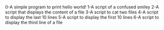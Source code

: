 0-A simple program to print hello world!
1-A script of a confused smiley
2-A script that displays the content of a file 
3-A script to cat two files
4-A script to display the last 10 lines
5-A script to display the first 10 lines
6-A script to display the third line of a file
